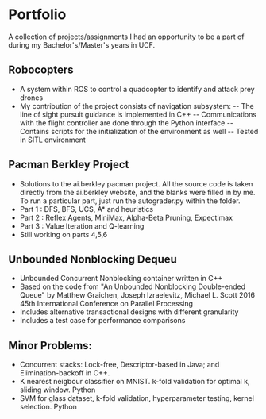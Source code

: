 # Portfolio
A collection of projects/assignments I had an opportunity to be a part of during my Bachelor's/Master's years in UCF.

## Robocopters
- A system within ROS to control a quadcopter to identify and attack prey drones
- My contribution of the project consists of navigation subsystem:
-- The line of sight pursuit guidance is implemented in C++
-- Communications with the flight controller are done through the Python interface
-- Contains scripts for the initialization of the environment as well
-- Tested in SITL environment

## Pacman Berkley Project
- Solutions to the ai.berkley pacman project. All the source code is taken directly from the ai.berkley website, and the blanks were
  filled in by me. To run a particular part, just run the autograder.py within the folder.
- Part 1 : DFS, BFS, UCS, A* and heuristics
- Part 2 : Reflex Agents, MiniMax, Alpha-Beta Pruning, Expectimax
- Part 3 : Value Iteration and Q-learning
- Still working on parts 4,5,6

## Unbounded Nonblocking Dequeu
- Unbounded Concurrent Nonblocking container written in C++
- Based on the code from "An Unbounded Nonblocking Double-ended Queue" by Matthew Graichen, Joseph Izraelevitz, Michael L. Scott 2016 45th International Conference on Parallel Processing
- Includes alternative transactional designs with different granularity
- Includes a test case for performance comparisons 

## Minor Problems:
- Concurrent stacks: Lock-free, Descriptor-based in Java; and Elimination-backoff in C++.
- K nearest neigbour classifier on MNIST. k-fold validation for optimal k, sliding window. Python
- SVM for glass dataset, k-fold validation, hyperparameter testing, kernel selection. Python
